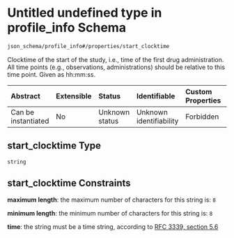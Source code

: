 # Untitled undefined type in profile\_info Schema

```txt
json_schema/profile_info#/properties/start_clocktime
```

Clocktime of the start of the study, i.e., time of the first drug administration. All time points (e.g., observations, administrations) should be relative to this time point. Given as hh:mm:ss.

| Abstract            | Extensible | Status         | Identifiable            | Custom Properties | Additional Properties | Access Restrictions | Defined In                                                                               |
| :------------------ | :--------- | :------------- | :---------------------- | :---------------- | :-------------------- | :------------------ | :--------------------------------------------------------------------------------------- |
| Can be instantiated | No         | Unknown status | Unknown identifiability | Forbidden         | Allowed               | none                | [profile\_info.schema.json\*](../../out/profile_info.schema.json "open original schema") |

## start\_clocktime Type

`string`

## start\_clocktime Constraints

**maximum length**: the maximum number of characters for this string is: `8`

**minimum length**: the minimum number of characters for this string is: `8`

**time**: the string must be a time string, according to [RFC 3339, section 5.6](https://tools.ietf.org/html/rfc3339 "check the specification")
